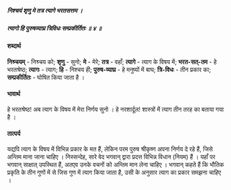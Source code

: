 ##### निश्चयं शृणु मे तत्र त्यागे भरतसत्तम ।
##### त्यागो हि पुरुषव्याघ्र त्रिविधः सम्प्रकीर्तितः ॥ ४ ॥

#### शब्दार्थ

**निश्र्चयम्** - निश्र्चय को; **शृणु** - सुनो; **मे** - मेरे; **तत्र** - वहाँ; **त्यागे** - त्याग के विषय में; **भरत-सत्-तम** - हे भरतश्रेष्ठ; **त्यागः** - त्याग; **हि** - निश्चय ही; **पुरुष-व्याघ्र** - हे मनुष्यों में बाघ; **त्रि-विधः** - तीन प्रकार का; **सम्प्रकीर्तितः** - घोषित किया जाता है ।

#### भावार्थ

हे भरतश्रेष्ठ! अब त्याग के विषय में मेरा निर्णय सुनो । हे नरशार्दूल! शास्त्रों में त्याग तीन तरह का बताया गया है ।

#### तात्पर्य

यद्यपि त्याग के विषय में विभिन्न प्रकार के मत हैं, लेकिन परम पुरुष श्रीकृष्ण अपना निर्णय दे रहे हैं, जिसे अन्तिम माना जाना चाहिए । निस्सन्देह, सारे वेद भगवान् द्वारा प्रदत्त विभिन्न विधान (नियम) हैं । यहाँ पर भगवान् साक्षात् उपस्थित हैं, अतएव उनके वचनों को अन्तिम मान लेना चाहिए । भगवान् कहते हैं कि भौतिक प्रकृति के तीन गुणों में से जिस गुण में त्याग किया जाता है, उसी के अनुसार त्याग का प्रकार समझना चाहिए ।